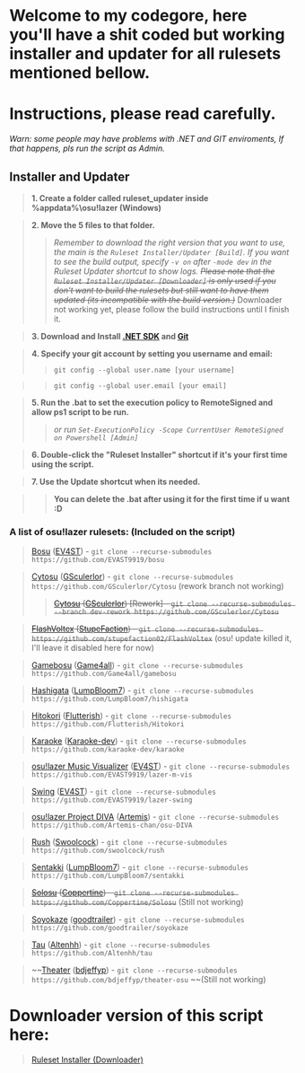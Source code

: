 # Welcome to my codegore, here you'll have a shit coded but working installer and updater for all rulesets mentioned bellow.
# Instructions, please read carefully.

_Warn: some people may have problems with .NET and GIT enviroments, If that happens, pls run the script as Admin._

## **Installer and Updater**
> **1. Create a folder called ruleset_updater inside %appdata%\osu!lazer (Windows)**

> **2. Move the 5 files to that folder.**
>> _Remember to download the right version that you want to use, the main is the `Ruleset Installer/Updater [Build]`. If you want to see the build output, specify `-v on` after `-mode dev` in the Ruleset Updater shortcut to show logs._
>> ~~_Please note that the `Ruleset Installer/Updater [Downloader]` is only used if you don't want to build the rulesets but still want to have them updated (its incompatible with the build version.)_~~ Downloader not working yet, please follow the build instructions until I finish it.

> **3. Download and Install [.NET SDK](https://dotnet.microsoft.com/download) and [Git](https://git-scm.com/downloads)**

> **4. Specify your git account by setting you username and email:**
>> `git config --global user.name [your username]`

>> `git config --global user.email [your email]`

> **5. Run the .bat to set the execution policy to RemoteSigned and allow ps1 script to be run.**
>> _or run `Set-ExecutionPolicy -Scope CurrentUser RemoteSigned on Powershell [Admin]`_

> **6. Double-click the "Ruleset Installer" shortcut if it's your first time using the script.**

> **7. Use the Update shortcut when its needed.**

>> **You can delete the .bat after using it for the first time if u want :D**


### A list of osu!lazer rulesets: (Included on the script)


> [Bosu](https://github.com/EVAST9919/bosu) ([EV4ST](https://github.com/EVAST9919)) - `git clone --recurse-submodules https://github.com/EVAST9919/bosu`

> [Cytosu]() ([GSculerlor](https://github.com/GSculerlor)) - `git clone --recurse-submodules https://github.com/GSculerlor/Cytosu` (rework branch not working)
>> ~~[Cytosu](https://github.com/GSculerlor/Cytosu/tree/dev-rework) ([GSculerlor](https://github.com/GSculerlor)) [Rework] - `git clone --recurse-submodules --branch dev-rework https://github.com/GSculerlor/Cytosu`~~

> ~~[FlashVoltex](https://github.com/stupefaction02/FlashVoltex) ([StupeFaction](https://github.com/stupefaction02)) - `git clone --recurse-submodules https://github.com/stupefaction02/FlashVoltex`~~ (osu! update killed it, I'll leave it disabled here for now)

> [Gamebosu](https://github.com/Game4all/gamebosu) ([Game4all](https://github.com/Game4all)) - `git clone --recurse-submodules https://github.com/Game4all/gamebosu`

> [Hashigata](https://github.com/LumpBloom7/hishigata) ([LumpBloom7](https://github.com/LumpBloom7)) - `git clone --recurse-submodules https://github.com/LumpBloom7/hishigata`

> [Hitokori](https://github.com/Flutterish/Hitokori) ([Flutterish](https://github.com/Flutterish)) - `git clone --recurse-submodules https://github.com/Flutterish/Hitokori`

> [Karaoke](https://github.com/karaoke-dev/karaoke) ([Karaoke-dev](https://github.com/karaoke-dev)) - `git clone --recurse-submodules https://github.com/karaoke-dev/karaoke`

> [osu!lazer Music Visualizer](https://github.com/EVAST9919/lazer-m-vis) ([EV4ST](https://github.com/EVAST9919)) - `git clone --recurse-submodules https://github.com/EVAST9919/lazer-m-vis`

> [Swing](https://github.com/EVAST9919/lazer-swing) ([EV4ST](https://github.com/EVAST9919)) - `git clone --recurse-submodules https://github.com/EVAST9919/lazer-swing`

> [osu!lazer Project DIVA](https://github.com/Artemis-chan/osu-DIVA) ([Artemis](https://github.com/Artemis-chan)) - `git clone --recurse-submodules https://github.com/Artemis-chan/osu-DIVA`

> [Rush](https://github.com/swoolcock/rush) ([Swoolcock](https://github.com/swoolcock)) - `git clone --recurse-submodules https://github.com/swoolcock/rush`

> [Sentakki](https://github.com/LumpBloom7/sentakki) ([LumpBloom7](https://github.com/LumpBloom7)) - `git clone --recurse-submodules https://github.com/LumpBloom7/sentakki`

> ~~[Solosu](https://github.com/Coppertine/Solosu) ([Coppertine](https://github.com/Coppertine)) - `git clone --recurse-submodules https://github.com/Coppertine/Solosu`~~ (Still not working)
 
> [Soyokaze](https://github.com/goodtrailer/soyokaze) ([goodtrailer](https://github.com/goodtrailer)) - `git clone --recurse-submodules https://github.com/goodtrailer/soyokaze`

> [Tau](https://github.com/Altenhh/tau) ([Altenhh](https://github.com/Altenhh)) - `git clone --recurse-submodules https://github.com/Altenhh/tau`

> ~~[Theater](https://github.com/bdjeffyp/theater-osu) ([bdjeffyp](https://github.com/bdjeffyp)) - `git clone --recurse-submodules https://github.com/bdjeffyp/theater-osu` ~~(Still not working)

# Downloader version of this script here:
> [Ruleset Installer (Downloader)](https://github.com/Hexality/osu-ruleset-installer)
